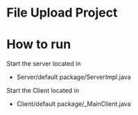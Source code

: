 # File Upload Project

# How to run  
Start the server located in  
 - Server/default package/ServerImpl.java 

Start the Client located in  
 - Client/default package/_MainClient.java
 
 
